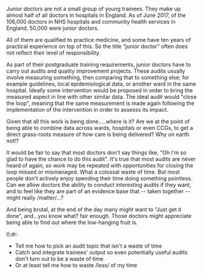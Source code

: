 Junior doctors are not a small group of young trainees. They make up almost half of all doctors in hospitals in England. As of June 2017, of the 106,000 doctors in NHS hospitals and community health services in England, 50,000 were junior doctors. 

All of them are qualified to practice medicine, and some have ten years of practical experience on top of this. So the title “junior doctor” often does not reflect their level of responsibility.

As part of their postgraduate training requirements, junior doctors have to carry out audits and quality improvement projects. These audits usually involve measuring something, then comparing that to something else; for example guidelines, local epidemiological data, or another ward in the same hospital. Ideally some intervention would be proposed in order to bring the measured aspect in line with other similar data. The ideal audit would "close the loop", meaning that the same measurement is made again following the implementation of the intervention in order to assesss its impact.

Given that all this work is being done.....where is it? Are we at the point of being able to combine data across wards, hospitals or even CCGs, to get a direct grass-roots measure of how care is being delivered? Why on earth not!?

It would be fair to say that most doctors don't say things like, "Oh I'm so glad to have the chance to do this audit". It's true that most audits are never heard of again, so work may be repeated with opportunities for closing the loop missed or mismanaged. What a colossal waste of time. But most people don't actively enjoy spending their time doing something pointless. Can we allow doctors the ability to conduct interesting audits if they want, and to feel like they are part of an evidence base that -- taken together -- might really /matter/...?

And being brutal, at the end of the day many might want to "Just get it done", and...you know what? fair enough. Those doctors might appreciate being able to find out where the low-hanging fruit is.

tl;dr: 
* Tell me how to pick an audit topic that isn't a waste of time 
* Catch and integrate trainees' output so even potentially useful audits don't turn out to be a waste of time
* Or at least tell me how to waste /less/ of my time

